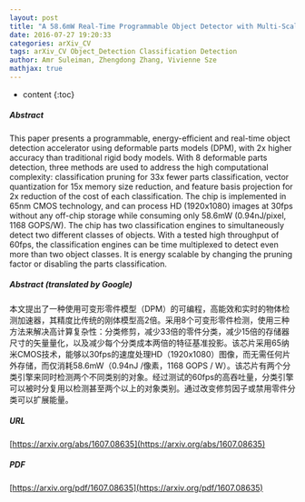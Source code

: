 ```yaml
---
layout: post
title: "A 58.6mW Real-Time Programmable Object Detector with Multi-Scale Multi-Object Support Using Deformable Parts Model on 1920x1080 Video at 30fps"
date: 2016-07-27 19:20:33
categories: arXiv_CV
tags: arXiv_CV Object_Detection Classification Detection
author: Amr Suleiman, Zhengdong Zhang, Vivienne Sze
mathjax: true
---
```


* content
{:toc}

##### Abstract
This paper presents a programmable, energy-efficient and real-time object detection accelerator using deformable parts models (DPM), with 2x higher accuracy than traditional rigid body models. With 8 deformable parts detection, three methods are used to address the high computational complexity: classification pruning for 33x fewer parts classification, vector quantization for 15x memory size reduction, and feature basis projection for 2x reduction of the cost of each classification. The chip is implemented in 65nm CMOS technology, and can process HD (1920x1080) images at 30fps without any off-chip storage while consuming only 58.6mW (0.94nJ/pixel, 1168 GOPS/W). The chip has two classification engines to simultaneously detect two different classes of objects. With a tested high throughput of 60fps, the classification engines can be time multiplexed to detect even more than two object classes. It is energy scalable by changing the pruning factor or disabling the parts classification.

##### Abstract (translated by Google)
本文提出了一种使用可变形零件模型（DPM）的可编程，高能效和实时的物体检测加速器，其精度比传统的刚体模型高2倍。采用8个可变形零件检测，使用三种方法来解决高计算复杂性：分类修剪，减少33倍的零件分类，减少15倍的存储器尺寸的矢量量化，以及减少每个分类成本两倍的特征基准投影。该芯片采用65纳米CMOS技术，能够以30fps的速度处理HD（1920x1080）图像，而无需任何片外存储，而仅消耗58.6mW（0.94nJ /像素，1168 GOPS / W）。该芯片有两个分类引擎来同时检测两个不同类别的对象。经过测试的60fps的高吞吐量，分类引擎可以被时分复用以检测甚至两个以上的对象类别。通过改变修剪因子或禁用零件分类可以扩展能量。

##### URL
[https://arxiv.org/abs/1607.08635](https://arxiv.org/abs/1607.08635)

##### PDF
[https://arxiv.org/pdf/1607.08635](https://arxiv.org/pdf/1607.08635)

